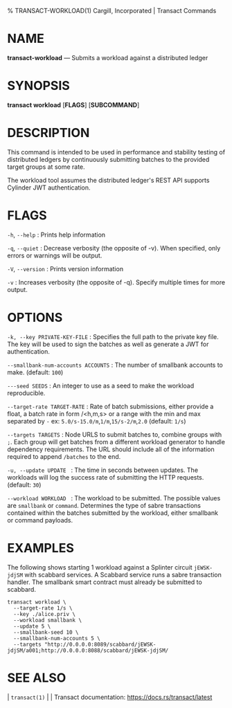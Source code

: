 % TRANSACT-WORKLOAD(1) Cargill, Incorporated | Transact Commands
<!--
  Copyright 2018-2021 Cargill Incorporated
  Licensed under Creative Commons Attribution 4.0 International License
  https://creativecommons.org/licenses/by/4.0/
-->

NAME
====

**transact-workload** — Submits a workload against a distributed ledger

SYNOPSIS
========
**transact workload** \[**FLAGS**\] \[**SUBCOMMAND**\]

DESCRIPTION
===========
This command is intended to be used in performance and stability testing
of distributed ledgers by continuously submitting batches to the provided
target groups at some rate.

The workload tool assumes the distributed ledger's REST API supports Cylinder
JWT authentication.

FLAGS
=====
`-h`, `--help`
: Prints help information

`-q`, `--quiet`
: Decrease verbosity (the opposite of -v). When specified, only errors or
  warnings will be output.

`-V`, `--version`
: Prints version information

`-v`
: Increases verbosity (the opposite of -q). Specify multiple times for more
  output.

OPTIONS
=======
`-k, --key PRIVATE-KEY-FILE`
: Specifies the full path to the private key file. The key will be used to
  sign the batches as well as generate a JWT for authentication.

`--smallbank-num-accounts ACCOUNTS`
: The number of smallbank accounts to make. (default: `100`)

`---seed SEEDS`
: An integer to use as a seed to make the workload reproducible.

`--target-rate TARGET-RATE`
: Rate of batch submissions, either provide a float, a batch rate in form <float>/<h,m,s> or a range
  with the min and max separated by `-` ex: `5.0/s-15.0/m`,`1/m`,`15/s-2/m`,`2.0` (default: `1/s`)

`--targets TARGETS`
:  Node URLS to submit batches to, combine groups with `;`. Each group will get
   batches from a different workload generator to handle dependency
   requirements. The URL should include all of the information required to
   append `/batches` to the end.

`-u, --update UPDATE `
: The time in seconds between updates. The workloads will log the success rate
  of submitting the HTTP requests. (default: `30`)

`--workload WORKLOAD `
: The workload to be submitted. The possible values are `smallbank` or `command`.
  Determines the type of sabre transactions contained within the batches
  submitted by the workload, either smallbank or command payloads.

EXAMPLES
========
The following shows starting 1 workload against a Splinter circuit `jEWSK-jdjSM`
with scabbard services. A Scabbard service runs a sabre transaction handler.
The smallbank smart contract must already be submitted to scabbard.

```
transact workload \
  --target-rate 1/s \
  --key ./alice.priv \
  --workload smallbank \
  --update 5 \
  --smallbank-seed 10 \
  --smallbank-num-accounts 5 \
  --targets "http://0.0.0.0:8089/scabbard/jEWSK-jdjSM/a001;http://0.0.0.0:8088/scabbard/jEWSK-jdjSM/
```


SEE ALSO
========
| `transact(1)`
|
| Transact documentation: https://docs.rs/transact/latest
